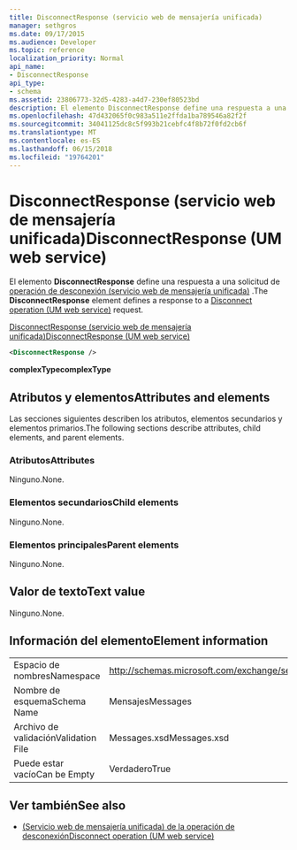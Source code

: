 ```yaml
---
title: DisconnectResponse (servicio web de mensajería unificada)
manager: sethgros
ms.date: 09/17/2015
ms.audience: Developer
ms.topic: reference
localization_priority: Normal
api_name:
- DisconnectResponse
api_type:
- schema
ms.assetid: 23806773-32d5-4283-a4d7-230ef80523bd
description: El elemento DisconnectResponse define una respuesta a una solicitud de desconexión operación (servicio web de mensajería unificada).
ms.openlocfilehash: 47d432065f0c983a511e2ffda1ba789546a82f2f
ms.sourcegitcommit: 34041125dc8c5f993b21cebfc4f8b72f0fd2cb6f
ms.translationtype: MT
ms.contentlocale: es-ES
ms.lasthandoff: 06/15/2018
ms.locfileid: "19764201"
---
```

# <a name="disconnectresponse-um-web-service"></a><span data-ttu-id="7204a-103">DisconnectResponse (servicio web de mensajería unificada)</span><span class="sxs-lookup"><span data-stu-id="7204a-103">DisconnectResponse (UM web service)</span></span>

<span data-ttu-id="7204a-104">El elemento **DisconnectResponse** define una respuesta a una solicitud de [operación de desconexión (servicio web de mensajería unificada)](disconnect-operation-um-web-service.md) .</span><span class="sxs-lookup"><span data-stu-id="7204a-104">The **DisconnectResponse** element defines a response to a [Disconnect operation (UM web service)](disconnect-operation-um-web-service.md) request.</span></span> 
  
[<span data-ttu-id="7204a-105">DisconnectResponse (servicio web de mensajería unificada)</span><span class="sxs-lookup"><span data-stu-id="7204a-105">DisconnectResponse (UM web service)</span></span>](disconnectresponse-um-web-service.md)
  
```xml
<DisconnectResponse />
```

 <span data-ttu-id="7204a-106">**complexType**</span><span class="sxs-lookup"><span data-stu-id="7204a-106">**complexType**</span></span>
## <a name="attributes-and-elements"></a><span data-ttu-id="7204a-107">Atributos y elementos</span><span class="sxs-lookup"><span data-stu-id="7204a-107">Attributes and elements</span></span>

<span data-ttu-id="7204a-108">Las secciones siguientes describen los atributos, elementos secundarios y elementos primarios.</span><span class="sxs-lookup"><span data-stu-id="7204a-108">The following sections describe attributes, child elements, and parent elements.</span></span>
  
### <a name="attributes"></a><span data-ttu-id="7204a-109">Atributos</span><span class="sxs-lookup"><span data-stu-id="7204a-109">Attributes</span></span>

<span data-ttu-id="7204a-110">Ninguno.</span><span class="sxs-lookup"><span data-stu-id="7204a-110">None.</span></span>
  
### <a name="child-elements"></a><span data-ttu-id="7204a-111">Elementos secundarios</span><span class="sxs-lookup"><span data-stu-id="7204a-111">Child elements</span></span>

<span data-ttu-id="7204a-112">Ninguno.</span><span class="sxs-lookup"><span data-stu-id="7204a-112">None.</span></span>
  
### <a name="parent-elements"></a><span data-ttu-id="7204a-113">Elementos principales</span><span class="sxs-lookup"><span data-stu-id="7204a-113">Parent elements</span></span>

<span data-ttu-id="7204a-114">Ninguno.</span><span class="sxs-lookup"><span data-stu-id="7204a-114">None.</span></span>
  
## <a name="text-value"></a><span data-ttu-id="7204a-115">Valor de texto</span><span class="sxs-lookup"><span data-stu-id="7204a-115">Text value</span></span>

<span data-ttu-id="7204a-116">Ninguno.</span><span class="sxs-lookup"><span data-stu-id="7204a-116">None.</span></span>
  
## <a name="element-information"></a><span data-ttu-id="7204a-117">Información del elemento</span><span class="sxs-lookup"><span data-stu-id="7204a-117">Element information</span></span>

|||
|:-----|:-----|
|<span data-ttu-id="7204a-118">Espacio de nombres</span><span class="sxs-lookup"><span data-stu-id="7204a-118">Namespace</span></span>  <br/> |http://schemas.microsoft.com/exchange/services/2006/messages  <br/> |
|<span data-ttu-id="7204a-119">Nombre de esquema</span><span class="sxs-lookup"><span data-stu-id="7204a-119">Schema Name</span></span>  <br/> |<span data-ttu-id="7204a-120">Mensajes</span><span class="sxs-lookup"><span data-stu-id="7204a-120">Messages</span></span>  <br/> |
|<span data-ttu-id="7204a-121">Archivo de validación</span><span class="sxs-lookup"><span data-stu-id="7204a-121">Validation File</span></span>  <br/> |<span data-ttu-id="7204a-122">Messages.xsd</span><span class="sxs-lookup"><span data-stu-id="7204a-122">Messages.xsd</span></span>  <br/> |
|<span data-ttu-id="7204a-123">Puede estar vacío</span><span class="sxs-lookup"><span data-stu-id="7204a-123">Can be Empty</span></span>  <br/> |<span data-ttu-id="7204a-124">Verdadero</span><span class="sxs-lookup"><span data-stu-id="7204a-124">True</span></span>  <br/> |
   
## <a name="see-also"></a><span data-ttu-id="7204a-125">Ver también</span><span class="sxs-lookup"><span data-stu-id="7204a-125">See also</span></span>

- [<span data-ttu-id="7204a-126">(Servicio web de mensajería unificada) de la operación de desconexión</span><span class="sxs-lookup"><span data-stu-id="7204a-126">Disconnect operation (UM web service)</span></span>](disconnect-operation-um-web-service.md)

